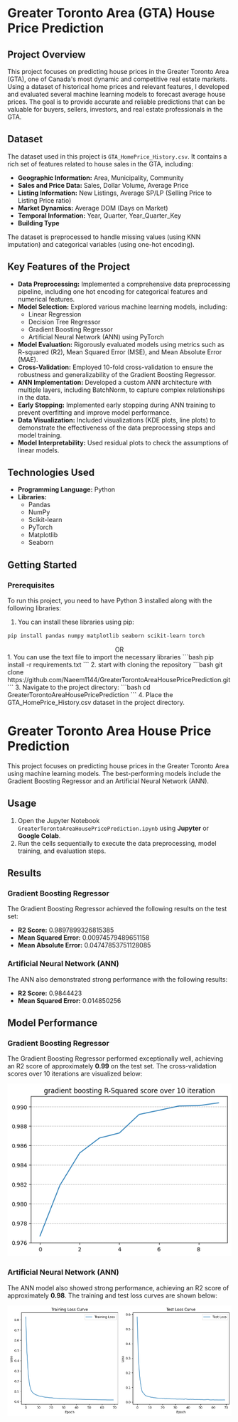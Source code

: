 # Greater Toronto Area (GTA) House Price Prediction

## Project Overview

This project focuses on predicting house prices in the Greater Toronto Area (GTA), one of Canada's most dynamic and competitive real estate markets. Using a dataset of historical home prices and relevant features, I developed and evaluated several machine learning models to forecast average house prices. The goal is to provide accurate and reliable predictions that can be valuable for buyers, sellers, investors, and real estate professionals in the GTA.

## Dataset

The dataset used in this project is `GTA_HomePrice_History.csv`. It contains a rich set of features related to house sales in the GTA, including:

*   **Geographic Information:** Area, Municipality, Community
*   **Sales and Price Data:** Sales, Dollar Volume, Average Price
*   **Listing Information:** New Listings, Average SP/LP (Selling Price to Listing Price ratio)
*   **Market Dynamics:** Average DOM (Days on Market)
*   **Temporal Information:** Year, Quarter, Year_Quarter_Key
*   **Building Type**

The dataset is preprocessed to handle missing values (using KNN imputation) and categorical variables (using one-hot encoding).

## Key Features of the Project

*   **Data Preprocessing:** Implemented a comprehensive data preprocessing pipeline, including one hot encoding for categorical features and numerical features.
*   **Model Selection:** Explored various machine learning models, including:
    *   Linear Regression
    *   Decision Tree Regressor
    *   Gradient Boosting Regressor
    *   Artificial Neural Network (ANN) using PyTorch
*   **Model Evaluation:** Rigorously evaluated models using metrics such as R-squared (R2), Mean Squared Error (MSE), and Mean Absolute Error (MAE).
*   **Cross-Validation:** Employed 10-fold cross-validation to ensure the robustness and generalizability of the Gradient Boosting Regressor.
*   **ANN Implementation:** Developed a custom ANN architecture with multiple layers, including BatchNorm, to capture complex relationships in the data.
*   **Early Stopping:** Implemented early stopping during ANN training to prevent overfitting and improve model performance.
*   **Data Visualization:** Included visualizations (KDE plots, line plots) to demonstrate the effectiveness of the data preprocessing steps and model training.
*   **Model Interpretability:** Used residual plots to check the assumptions of linear models.

## Technologies Used

*   **Programming Language:** Python
*   **Libraries:**
    *   Pandas
    *   NumPy
    *   Scikit-learn
    *   PyTorch
    *   Matplotlib
    *   Seaborn

## Getting Started

### Prerequisites

To run this project, you need to have Python 3 installed along with the following libraries:

1. You can install these libraries using pip:

```bash
pip install pandas numpy matplotlib seaborn scikit-learn torch
```
<center>OR</center>
1. You can use the text file to import the necessary libraries
```bash
pip install -r requirements.txt
```
2. start with cloning the repository
```bash
git clone https://github.com/Naeem1144/GreaterTorontoAreaHousePricePrediction.git
```
3. Navigate to the project directory:
```bash
cd GreaterTorontoAreaHousePricePrediction
```
4. Place the GTA_HomePrice_History.csv dataset in the project directory.

# Greater Toronto Area House Price Prediction

This project focuses on predicting house prices in the Greater Toronto Area using machine learning models. The best-performing models include the Gradient Boosting Regressor and an Artificial Neural Network (ANN).

## Usage

1. Open the Jupyter Notebook `GreaterTorontoAreaHousePricePrediction.ipynb` using **Jupyter** or **Google Colab**.
2. Run the cells sequentially to execute the data preprocessing, model training, and evaluation steps.

## Results

### Gradient Boosting Regressor
The Gradient Boosting Regressor achieved the following results on the test set:

- **R2 Score:** 0.9897899326815385  
- **Mean Squared Error:** 0.00974579489651158  
- **Mean Absolute Error:** 0.04747853751128085  

### Artificial Neural Network (ANN)
The ANN also demonstrated strong performance with the following results:

- **R2 Score:** 0.9844423  
- **Mean Squared Error:** 0.014850256  

## Model Performance

### Gradient Boosting Regressor
The Gradient Boosting Regressor performed exceptionally well, achieving an R2 score of approximately **0.99** on the test set. The cross-validation scores over 10 iterations are visualized below:

![GBR Cross-Validation Plot](https://github.com/Naeem1144/GreaterTorontoAreaHousePricePrediction/blob/main/gbr_cv_plot.png)

### Artificial Neural Network (ANN)
The ANN model also showed strong performance, achieving an R2 score of approximately **0.98**. The training and test loss curves are shown below:

![ANN Loss Curves](https://github.com/Naeem1144/GreaterTorontoAreaHousePricePrediction/blob/main/ann_loss_curves.png)
